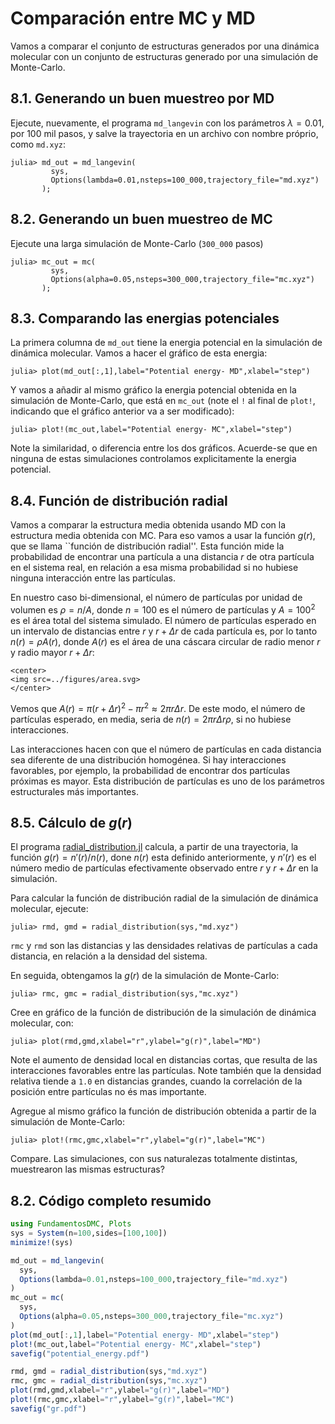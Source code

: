 # Comparación entre MC y MD

Vamos a comparar el conjunto de estructuras generados por una dinámica molecular con un conjunto de estructuras generado por una simulación de Monte-Carlo. 

## 8.1. Generando un buen muestreo por MD

Ejecute, nuevamente, el programa `md_langevin` con los
parámetros $\lambda=0.01$, por 100 mil pasos, y salve la trayectoria en un archivo con nombre próprio, como `md.xyz`: 

```julia-repl
julia> md_out = md_langevin(
         sys,
         Options(lambda=0.01,nsteps=100_000,trajectory_file="md.xyz")
       );
```

## 8.2. Generando un buen muestreo de MC

Ejecute una larga simulación de Monte-Carlo (`300_000` pasos)

```julia-repl
julia> mc_out = mc(
         sys,
         Options(alpha=0.05,nsteps=300_000,trajectory_file="mc.xyz")
       );
```

## 8.3. Comparando las energias potenciales

La primera columna de `md_out` tiene la energia potencial en la simulación de dinámica molecular. Vamos a hacer el gráfico de esta energia:

```julia-repl
julia> plot(md_out[:,1],label="Potential energy- MD",xlabel="step")
```

Y vamos a añadir al mismo gráfico la energia potencial obtenida en la simulación de Monte-Carlo, que está en `mc_out` (note el `!` al final de `plot!`, indicando que el gráfico anterior va a ser modificado):

```julia-repl
julia> plot!(mc_out,label="Potential energy- MC",xlabel="step")
```

Note la similaridad, o diferencia entre los dos gráficos. Acuerde-se que en ninguna de estas simulaciones controlamos explicitamente la energia potencial. 

## 8.4. Función de distribución radial 

Vamos a comparar la estructura media obtenida usando MD con la
estructura media obtenida con MC. Para eso vamos a usar la función
$g(r)$, que se llama ``función de distribución radial''. 
Esta función mide la probabilidad de encontrar una partícula a
una distancia $r$ de otra partícula en el sistema real, en relación a
esa misma probabilidad si no hubiese ninguna interacción entre las
partículas. 

En nuestro caso bi-dimensional, el número de partículas por unidad de
volumen es $\rho=n/A$, donde $n=100$ es el número de partículas y $A=100^2$
es el área total del sistema simulado. El número de partículas esperado
en un intervalo de distancias entre $r$ y $r+\Delta r$ de cada partícula
es, por lo tanto $n(r)=\rho A(r)$, donde $A(r)$ es el área de una cáscara
circular de radio menor $r$ y radio mayor $r+\Delta r$:
```@raw html
<center>
<img src=../figures/area.svg>
</center>
```
Vemos que $A(r)=\pi (r+\Delta r)^2 - \pi r^2 \approx 2\pi r\Delta r$.
De este modo, el número de partículas esperado, en media, seria de 
$n(r)=2\pi r\Delta r\rho$, si no hubiese interacciones. 

Las interacciones hacen con que el número de partículas en cada
distancia sea diferente de una distribución homogénea. Si hay
interacciones favorables, por ejemplo, la probabilidad de encontrar dos
partículas próximas es mayor. Esta distribución de partículas es uno de
los parámetros estructurales más importantes.

## 8.5. Cálculo de $g(r)$

El programa [radial_distribution.jl](https://github.com/m3g/FUndamentosDMC.jl/blob/master/src/radial_distribution.jl)   calcula, a partir de una trayectoria, la función
$g(r)=n'(r)/n(r)$, done $n(r)$ esta definido anteriormente, y $n'(r)$ es
el número medio de partículas efectivamente observado entre $r$ y $r+\Delta r$
en la simulación. 

Para calcular la función de distribución radial de la simulación de dinámica molecular, ejecute:
```julia-repl    
julia> rmd, gmd = radial_distribution(sys,"md.xyz")
```

`rmc` y `rmd` son las distancias y las densidades relativas de partículas a cada distancia, en relación a la densidad del sistema. 

En seguida, obtengamos la $g(r)$ de la simulación de Monte-Carlo: 
```julia-repl    
julia> rmc, gmc = radial_distribution(sys,"mc.xyz")
```

Cree en gráfico de la función de distribución de la simulación de dinámica molecular, con:
```julia-repl
julia> plot(rmd,gmd,xlabel="r",ylabel="g(r)",label="MD")
```

Note el aumento de densidad local en distancias cortas, que resulta de las interacciones favorables entre las partículas. Note también que la densidad relativa tiende a `1.0` en distancias grandes, cuando la correlación de la posición entre partículas no és mas importante.  

Agregue al mismo gráfico la función de distribución obtenida a partir de la simulación de Monte-Carlo:  
```julia-repl
julia> plot!(rmc,gmc,xlabel="r",ylabel="g(r)",label="MC")
```
 Compare. Las simulaciones, con sus naturalezas
totalmente distintas, muestrearon las mismas estructuras?  

## 8.2. Código completo resumido

```julia
using FundamentosDMC, Plots
sys = System(n=100,sides=[100,100])
minimize!(sys)

md_out = md_langevin(
  sys,
  Options(lambda=0.01,nsteps=100_000,trajectory_file="md.xyz")
)
mc_out = mc(
  sys,
  Options(alpha=0.05,nsteps=300_000,trajectory_file="mc.xyz")
)
plot(md_out[:,1],label="Potential energy- MD",xlabel="step")
plot!(mc_out,label="Potential energy- MC",xlabel="step")
savefig("potential_energy.pdf")

rmd, gmd = radial_distribution(sys,"md.xyz")
rmc, gmc = radial_distribution(sys,"mc.xyz")
plot(rmd,gmd,xlabel="r",ylabel="g(r)",label="MD")
plot!(rmc,gmc,xlabel="r",ylabel="g(r)",label="MC")
savefig("gr.pdf")
```

